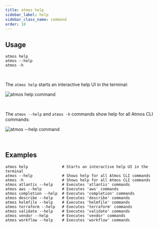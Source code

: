 ```yaml
---
title: atmos help
sidebar_label: help
sidebar_class_name: command
order: 10
---
```


## Usage

```shell
atmos help
atmos --help
atmos -h
```

<br/>

The `atmos help` starts an interactive help UI in the terminal:

![`atmos help` command](/img/cli/help/atmos-help-command.png)

<br/>

The `atmos --help` and `atmos -h` commands show help for all Atmos CLI commands:

![`atmos --help` command](/img/cli/help/atmos-help-command-2.png)

<br/>

## Examples

```shell
atmos help               # Starts an interactive help UI in the terminal
atmos --help             # Shows help for all Atmos CLI commands
atmos -h                 # Shows help for all Atmos CLI commands
atmos atlantis --help    # Executes 'atlantis' commands
atmos aws --help         # Executes 'aws' commands
atmos completion --help  # Executes 'completion' commands
atmos describe --help    # Executes 'describe' commands
atmos helmfile --help    # Executes 'helmfile' commands
atmos terraform --help   # Executes 'terraform' commands
atmos validate --help    # Executes 'validate' commands
atmos vendor --help      # Executes 'vendor' commands
atmos workflow --help    # Executes 'workflow' commands
```
